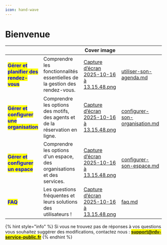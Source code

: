 ```yaml
---
icon: hand-wave
---
```


# Bienvenue

<table data-view="cards"><thead><tr><th></th><th></th><th data-hidden data-card-cover data-type="image">Cover image</th><th data-hidden data-card-target data-type="content-ref"></th></tr></thead><tbody><tr><td><h4><mark style="color:blue;"><strong>Gérer et planifier des rendez-vous</strong></mark></h4></td><td>Comprendre les fonctionnalités essentielles de la gestion des rendez-vous. </td><td><a href=".gitbook/assets/Capture d’écran 2025-10-16 à 13.15.48.png">Capture d’écran 2025-10-16 à 13.15.48.png</a></td><td><a href="documentation-utilisateur/utiliser-son-agenda.md">utiliser-son-agenda.md</a></td></tr><tr><td><h4><mark style="color:blue;"><strong>Gérer et configurer une organisation</strong></mark></h4></td><td>Comprendre les options des motifs, des agents et de la réservation en ligne.</td><td><a href=".gitbook/assets/Capture d’écran 2025-10-16 à 13.15.48.png">Capture d’écran 2025-10-16 à 13.15.48.png</a></td><td><a href="documentation-utilisateur/configurer-son-organisation.md">configurer-son-organisation.md</a></td></tr><tr><td><h4><mark style="color:blue;"><strong>Gérer et configurer un espace</strong></mark></h4></td><td>Comprendre les options d'un espace, des organisations et des services. </td><td><a href=".gitbook/assets/Capture d’écran 2025-10-16 à 13.15.48.png">Capture d’écran 2025-10-16 à 13.15.48.png</a></td><td><a href="documentation-utilisateur/configurer-son-espace.md">configurer-son-espace.md</a></td></tr><tr><td><h4><mark style="color:blue;"><strong>FAQ</strong></mark></h4></td><td>Les questions fréquentes et leurs solutions des utilisateurs ! </td><td><a href=".gitbook/assets/Capture d’écran 2025-10-16 à 13.15.48.png">Capture d’écran 2025-10-16 à 13.15.48.png</a></td><td><a href="documentation-utilisateur/faq.md">faq.md</a></td></tr></tbody></table>

{% hint style="info" %}
Si vous ne trouvez pas de réponses à vos questions vous souhaitez suggérer des modifications, contactez nous : <mark style="color:$primary;">**support@rdv-service-public.fr**</mark>
{% endhint %}

